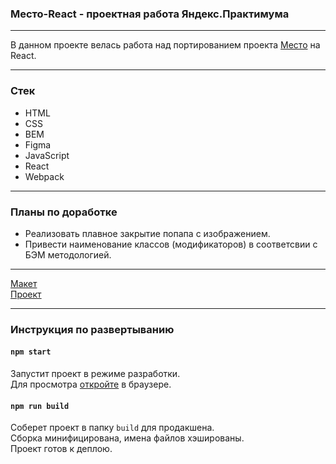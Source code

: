 ### Место-React - проектная работа Яндекс.Практимума

---

В данном проекте велась работа над портированием проекта [Место](https://github.com/totalretard/mesto) на React. 

---

### Стек
* HTML
* CSS
* BEM
* Figma
* JavaScript
* React
* Webpack

---

### Планы по доработке
* Реализовать плавное закрытие попапа с изображением.
* Привести наименование классов (модификаторов) в соответсвии с БЭМ методологией.
---

[Макет](https://www.figma.com/file/bjyvbKKJN2naO0ucURl2Z0/JavaScript.-Sprint-5?node-id=0%3A1)
<br />
[Проект](https://totalretard.github.io/mesto-react/)

---

### Инструкция по развертыванию
#### `npm start`

Запустит проект в режиме разработки.
<br />
Для просмотра [откройте](http://localhost:3000) в браузере.

#### `npm run build`

Соберет проект в папку `build` для продакшена.
<br />
Сборка минифицирована, имена файлов хэшированы.
<br />
Проект готов к деплою.
